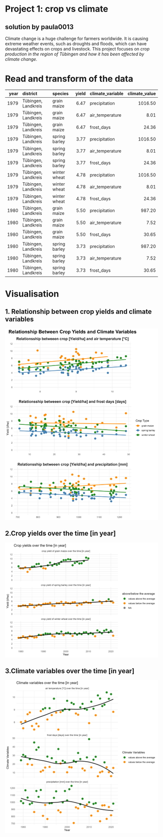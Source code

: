 # Project 1: crop vs climate

## solution by paula0013

Climate change is a huge challenge for farmers worldwide. It is causing
extreme weather events, such as droughts and floods, which can have
devastating effects on crops and livestock. This project focuses on
*crop production in the region of Tübingen and how it has been affected
by climate change.*

# Read and transform of the data

<table>
<colgroup>
<col style="width: 6%" />
<col style="width: 26%" />
<col style="width: 18%" />
<col style="width: 7%" />
<col style="width: 22%" />
<col style="width: 18%" />
</colgroup>
<thead>
<tr class="header">
<th style="text-align: right;">year</th>
<th style="text-align: left;">district</th>
<th style="text-align: left;">species</th>
<th style="text-align: right;">yield</th>
<th style="text-align: left;">climate_variable</th>
<th style="text-align: right;">climate_value</th>
</tr>
</thead>
<tbody>
<tr class="odd">
<td style="text-align: right;">1979</td>
<td style="text-align: left;">Tübingen, Landkreis</td>
<td style="text-align: left;">grain maize</td>
<td style="text-align: right;">6.47</td>
<td style="text-align: left;">precipitation</td>
<td style="text-align: right;">1016.50</td>
</tr>
<tr class="even">
<td style="text-align: right;">1979</td>
<td style="text-align: left;">Tübingen, Landkreis</td>
<td style="text-align: left;">grain maize</td>
<td style="text-align: right;">6.47</td>
<td style="text-align: left;">air_temperature</td>
<td style="text-align: right;">8.01</td>
</tr>
<tr class="odd">
<td style="text-align: right;">1979</td>
<td style="text-align: left;">Tübingen, Landkreis</td>
<td style="text-align: left;">grain maize</td>
<td style="text-align: right;">6.47</td>
<td style="text-align: left;">frost_days</td>
<td style="text-align: right;">24.36</td>
</tr>
<tr class="even">
<td style="text-align: right;">1979</td>
<td style="text-align: left;">Tübingen, Landkreis</td>
<td style="text-align: left;">spring barley</td>
<td style="text-align: right;">3.77</td>
<td style="text-align: left;">precipitation</td>
<td style="text-align: right;">1016.50</td>
</tr>
<tr class="odd">
<td style="text-align: right;">1979</td>
<td style="text-align: left;">Tübingen, Landkreis</td>
<td style="text-align: left;">spring barley</td>
<td style="text-align: right;">3.77</td>
<td style="text-align: left;">air_temperature</td>
<td style="text-align: right;">8.01</td>
</tr>
<tr class="even">
<td style="text-align: right;">1979</td>
<td style="text-align: left;">Tübingen, Landkreis</td>
<td style="text-align: left;">spring barley</td>
<td style="text-align: right;">3.77</td>
<td style="text-align: left;">frost_days</td>
<td style="text-align: right;">24.36</td>
</tr>
<tr class="odd">
<td style="text-align: right;">1979</td>
<td style="text-align: left;">Tübingen, Landkreis</td>
<td style="text-align: left;">winter wheat</td>
<td style="text-align: right;">4.78</td>
<td style="text-align: left;">precipitation</td>
<td style="text-align: right;">1016.50</td>
</tr>
<tr class="even">
<td style="text-align: right;">1979</td>
<td style="text-align: left;">Tübingen, Landkreis</td>
<td style="text-align: left;">winter wheat</td>
<td style="text-align: right;">4.78</td>
<td style="text-align: left;">air_temperature</td>
<td style="text-align: right;">8.01</td>
</tr>
<tr class="odd">
<td style="text-align: right;">1979</td>
<td style="text-align: left;">Tübingen, Landkreis</td>
<td style="text-align: left;">winter wheat</td>
<td style="text-align: right;">4.78</td>
<td style="text-align: left;">frost_days</td>
<td style="text-align: right;">24.36</td>
</tr>
<tr class="even">
<td style="text-align: right;">1980</td>
<td style="text-align: left;">Tübingen, Landkreis</td>
<td style="text-align: left;">grain maize</td>
<td style="text-align: right;">5.50</td>
<td style="text-align: left;">precipitation</td>
<td style="text-align: right;">987.20</td>
</tr>
<tr class="odd">
<td style="text-align: right;">1980</td>
<td style="text-align: left;">Tübingen, Landkreis</td>
<td style="text-align: left;">grain maize</td>
<td style="text-align: right;">5.50</td>
<td style="text-align: left;">air_temperature</td>
<td style="text-align: right;">7.52</td>
</tr>
<tr class="even">
<td style="text-align: right;">1980</td>
<td style="text-align: left;">Tübingen, Landkreis</td>
<td style="text-align: left;">grain maize</td>
<td style="text-align: right;">5.50</td>
<td style="text-align: left;">frost_days</td>
<td style="text-align: right;">30.65</td>
</tr>
<tr class="odd">
<td style="text-align: right;">1980</td>
<td style="text-align: left;">Tübingen, Landkreis</td>
<td style="text-align: left;">spring barley</td>
<td style="text-align: right;">3.73</td>
<td style="text-align: left;">precipitation</td>
<td style="text-align: right;">987.20</td>
</tr>
<tr class="even">
<td style="text-align: right;">1980</td>
<td style="text-align: left;">Tübingen, Landkreis</td>
<td style="text-align: left;">spring barley</td>
<td style="text-align: right;">3.73</td>
<td style="text-align: left;">air_temperature</td>
<td style="text-align: right;">7.52</td>
</tr>
<tr class="odd">
<td style="text-align: right;">1980</td>
<td style="text-align: left;">Tübingen, Landkreis</td>
<td style="text-align: left;">spring barley</td>
<td style="text-align: right;">3.73</td>
<td style="text-align: left;">frost_days</td>
<td style="text-align: right;">30.65</td>
</tr>
</tbody>
</table>

# Visualisation

## 1. Relationship between crop yields and climate variables

![](plot_relationship_yield_vs_climate.png)

## 2.Crop yields over the time \[in year\]

![](plot_crop_yield_over_time.png)

## 3.Climate variables over the time \[in year\]

![](plot_climate_vars_over_time.png)
